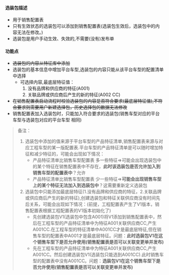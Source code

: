 #### 选装包描述

- 用于销售配置表
- 只有生效状态的选装包可以添加到销售配置表(选装包生效后，选装包中的内容无法在修改。)
- 选装包是用户手动生效、失效的,不需要(没有)发布单

#### 功能点

- ~~选装包的内容从特征库中添加~~
- 选装包的基本信息中增加平台车型,选装包的内容只能从该平台车型的配置清单中选择
  - 可选择内容,最底层特征值：
    1. 没有品牌和供应商的特征(A001)
    2. 关联品牌或供应商后产生的新的特征(A002 CC)
- ~~在销售配置表启动流程时校验选装包的内容是否符合要求(最底层特征值),不符合要求则需要用户新建选择包，历史选择包的数据无法修改~~
- 销售配置表加入选装包时，只能加入符合要求的选装包(销售车型对应的平台车型与选装包对应的平台车型 相同)

> 备注：
>
> 1. 选装包中添加的值来源于平台车型的产品特征清单,销售配置表来源与对应工程车型的某一版配置表.平台车型的产品特征清单是可以随时增加特征和减少特征的，可能会出现如下情况：
>    - 产品特征清单比销售车型配置表  多一些特征=>可能会出现选装包中的某个特征在销售配置表中不存在，**此时该选装包是否允许加入到销售车型的配置表中**？允许
>    - 产品特征清单比销售车型配置表  少一些特征=>**可能会出现销售车型上的某个特征无法加入到选装包中**？这需要重新定义选装包
> 2. 选装包中只能添加最底层特征(1.没有品牌和供应商的特征，2.关联品牌或供应商后产生的新的特征),创建选装包和特征关联供应商没有时间先后关系，可能会出现如下情况：(前提，工程配置表产生了V1版本，销售配置表根据工程配置表的V1版本初始化了)
>    - 先创建选装包V1(选装包中包含A001)将V1添加到销售配置表中，然后在工程车型的产品特征清单中为特征A001关联供应商CC,产生A001CC.在工程车型的特征清单中A001CC才是最底层特征,但在销售车型的配置表中A001才是最底层特征。问题：**此时选装包V1在这个销售车型下是否允许使用(销售配置表是否可以关联变更单并发布)**
>    -  先在工程车型的产品特征清单中为特征A001关联供应商CC,产生A001CC。然后创建选装包V1(选装包只能选到A001CC).此时销售车型的配置表中没有A001CC。问题：**选装包V1在这个销售车型下是否允许使用(销售配置表是否可以关联变更单并发布)**
>

